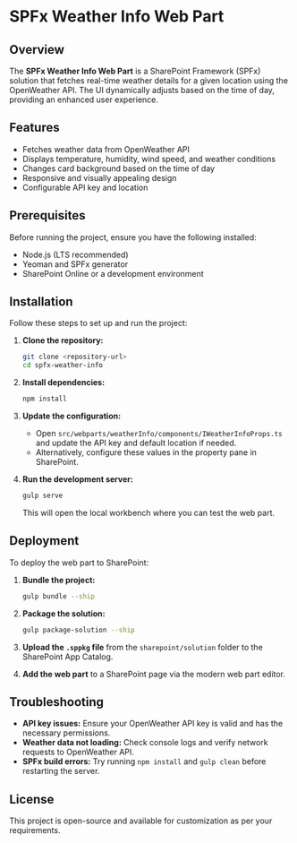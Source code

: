 # SPFx Weather Info Web Part

## Overview
The **SPFx Weather Info Web Part** is a SharePoint Framework (SPFx) solution that fetches real-time weather details for a given location using the OpenWeather API. The UI dynamically adjusts based on the time of day, providing an enhanced user experience.

## Features
- Fetches weather data from OpenWeather API
- Displays temperature, humidity, wind speed, and weather conditions
- Changes card background based on the time of day
- Responsive and visually appealing design
- Configurable API key and location

## Prerequisites
Before running the project, ensure you have the following installed:
- Node.js (LTS recommended)
- Yeoman and SPFx generator
- SharePoint Online or a development environment

## Installation
Follow these steps to set up and run the project:

1. **Clone the repository:**
   ```sh
   git clone <repository-url>
   cd spfx-weather-info
   ```

2. **Install dependencies:**
   ```sh
   npm install
   ```

3. **Update the configuration:**
   - Open `src/webparts/weatherInfo/components/IWeatherInfoProps.ts` and update the API key and default location if needed.
   - Alternatively, configure these values in the property pane in SharePoint.

4. **Run the development server:**
   ```sh
   gulp serve
   ```

   This will open the local workbench where you can test the web part.

## Deployment
To deploy the web part to SharePoint:

1. **Bundle the project:**
   ```sh
   gulp bundle --ship
   ```

2. **Package the solution:**
   ```sh
   gulp package-solution --ship
   ```

3. **Upload the `.sppkg` file** from the `sharepoint/solution` folder to the SharePoint App Catalog.

4. **Add the web part** to a SharePoint page via the modern web part editor.

## Troubleshooting
- **API key issues:** Ensure your OpenWeather API key is valid and has the necessary permissions.
- **Weather data not loading:** Check console logs and verify network requests to OpenWeather API.
- **SPFx build errors:** Try running `npm install` and `gulp clean` before restarting the server.

## License
This project is open-source and available for customization as per your requirements.

